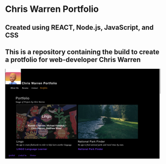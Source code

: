 # Chris Warren Portfolio

## Created using REACT, Node.js, JavaScript, and CSS

## This is a repository containing the build to create a protfolio for web-developer Chris Warren

![Screenshot](./portfolioscreen.png)
